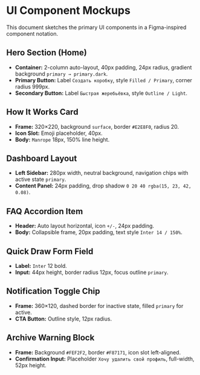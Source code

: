 # UI Component Mockups

This document sketches the primary UI components in a Figma-inspired component notation.

## Hero Section (Home)
- **Container:** 2-column auto-layout, 40px padding, 24px radius, gradient background `primary → primary.dark`.
- **Primary Button:** Label `Создать коробку`, style `Filled / Primary`, corner radius 999px.
- **Secondary Button:** Label `Быстрая жеребьёвка`, style `Outline / Light`.

## How It Works Card
- **Frame:** 320×220, background `surface`, border `#E2E8F0`, radius 20.
- **Icon Slot:** Emoji placeholder, 40px.
- **Body:** `Manrope` 18px, 150% line height.

## Dashboard Layout
- **Left Sidebar:** 280px width, neutral background, navigation chips with active state `primary`.
- **Content Panel:** 24px padding, drop shadow `0 20 40 rgba(15, 23, 42, 0.08)`.

## FAQ Accordion Item
- **Header:** Auto layout horizontal, icon `+/-`, 24px padding.
- **Body:** Collapsible frame, 20px padding, text style `Inter 14 / 150%`.

## Quick Draw Form Field
- **Label:** `Inter` 12 bold.
- **Input:** 44px height, border radius 12px, focus outline `primary`.

## Notification Toggle Chip
- **Frame:** 360×120, dashed border for inactive state, filled `primary` for active.
- **CTA Button:** Outline style, 12px radius.

## Archive Warning Block
- **Frame:** Background `#FEF2F2`, border `#F87171`, icon slot left-aligned.
- **Confirmation Input:** Placeholder `Хочу удалить свой профиль`, full-width, 52px height.
